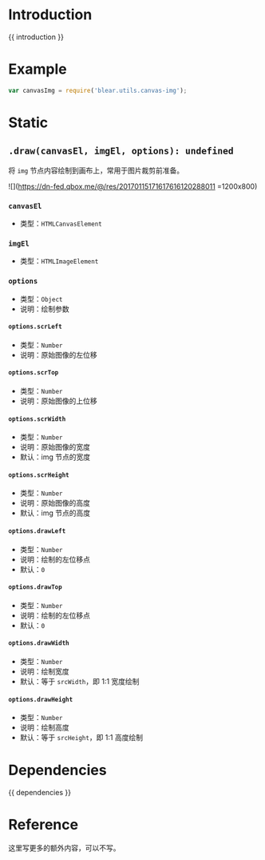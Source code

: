 # Introduction
{{ introduction }}


# Example
```js
var canvasImg = require('blear.utils.canvas-img');
```



# Static

## `.draw(canvasEl, imgEl, options): undefined`
将 `img` 节点内容绘制到画布上，常用于图片裁剪前准备。

![](https://dn-fed.qbox.me/@/res/20170115171617616120288011 =1200x800)

### `canvasEl`
- 类型：`HTMLCanvasElement`

### `imgEl`
- 类型：`HTMLImageElement`

### `options`
- 类型：`Object`
- 说明：绘制参数

#### `options.scrLeft`
- 类型：`Number`
- 说明：原始图像的左位移

#### `options.scrTop`
- 类型：`Number`
- 说明：原始图像的上位移

#### `options.scrWidth`
- 类型：`Number`
- 说明：原始图像的宽度
- 默认：img 节点的宽度

#### `options.scrHeight`
- 类型：`Number`
- 说明：原始图像的高度
- 默认：img 节点的高度

#### `options.drawLeft`
- 类型：`Number`
- 说明：绘制的左位移点
- 默认：`0`

#### `options.drawTop`
- 类型：`Number`
- 说明：绘制的左位移点
- 默认：`0`

#### `options.drawWidth`
- 类型：`Number`
- 说明：绘制宽度
- 默认：等于 `srcWidth`，即 1:1 宽度绘制

#### `options.drawHeight`
- 类型：`Number`
- 说明：绘制高度
- 默认：等于 `srcHeight`，即 1:1 高度绘制


# Dependencies
{{ dependencies }}


# Reference
这里写更多的额外内容，可以不写。

